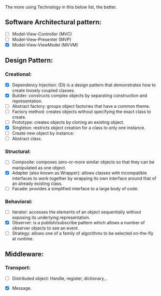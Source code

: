 The more using Technology in this below list, the better.

## Software Architectural pattern:
* [ ] Model-View-Controller (MVC)
* [ ] Model-View-Presenter (MVP)
* [x] Model-View-ViewModel (MVVM)

## Design Pattern: 
### Creational:
 * [x] Dependency Injection: (DI) is a design pattern that demonstrates how to create loosely coupled classes. 
 * [x] Builder: constructs complex objects by separating construction and representation.
 * [ ] Abstract factory: groups object factories that have a common theme.
 * [ ] Factory method: creates objects without specifying the exact class to create.
 * [ ] Prototype: creates objects by cloning an existing object.
 * [x] Singleton: restricts object creation for a class to only one instance.
 * [ ] Create new object by instance: 
 * [ ] Abstract class. 
 
### Structural:
 * [ ] Composite: composes zero-or-more similar objects so that they can be manipulated as one object.
 * [x] Adapter (also known as Wrapper): allows classes with incompatible interfaces to work together by wrapping its own interface around that of an already existing class.
 * [ ] Facade: provides a simplified interface to a large body of code.
 
### Behavioral:
 * [ ] Iterator: accesses the elements of an object sequentially without exposing its underlying representation.
 * [x] Observer: is a publish/subscribe pattern which allows a number of observer objects to see an event.
 * [ ] Strategy: allows one of a family of algorithms to be selected on-the-fly at runtime.
 
## Middleware:
### Transport:
 * [ ] Distributed object: Handle, register, dictionary,..
 * [x] Message.

